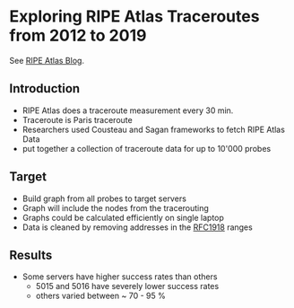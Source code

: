# Exploring RIPE Atlas Traceroutes from 2012 to 2019

See [RIPE Atlas Blog].

## Introduction

- RIPE Atlas does a traceroute measurement every 30 min.
- Traceroute is Paris traceroute
- Researchers used Cousteau and Sagan frameworks to fetch RIPE Atlas Data
- put together a collection of traceroute data for up to 10'000 probes

## Target

- Build graph from all probes to target servers
- Graph will include the nodes from the tracerouting
- Graphs could be calculated efficiently on single laptop
- Data is cleaned by removing addresses in the [RFC1918] ranges

## Results

- Some servers have higher success rates than others
    - 5015 and 5016 have severely lower success rates
    - others varied between ~ 70 - 95 %

[RIPE Atlas Blog]: https://labs.ripe.net/author/nevil/exploring-ripe-atlas-traceroutes-from-2012-to-2019/
[Cousteau]: https://pypi.org/project/ripe.atlas.cousteau/
[Sagan]: https://pypi.org/project/ripe.atlas.sagan/
[RFC1918]: https://datatracker.ietf.org/doc/html/rfc1918
